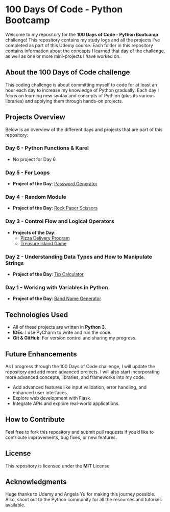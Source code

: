 # 100 Days Of Code - Python Bootcamp 

Welcome to my repository for the **100 Days of Code - Python Bootcamp** challenge! This repository contains my study logs and all the projects I’ve completed as part of this Udemy course. Each folder in this repository contains information about the concepts I learned that day of the challenge, as well as one or more mini-projects I have worked on.

## About the 100 Days of Code challenge
   This coding challenge is about committing myself to code for at least an hour each day to increase my knowledge of Python gradually. Each day I focus on learning new syntax and concepts of Pythion (plus its various libraries) and applying them through hands-on projects.

## Projects Overview
Below is an overview of the different days and projects that are part of this repository:

### Day 6 - Python Functions & Karel
- No project for Day 6

### Day 5 - For Loops
- **Project of the Day**: [Password Generator](Day05/password_generator.py)

### Day 4 - Random Module
- **Project of the Day**: [Rock Paper Scissors](Day04/rock_paper_scissors.py)

### Day 3 - Control Flow and Logical Operators
- **Projects of the Day**:
  - [Pizza Delivery Program](Day03/pizza_deliveries.py)
  - [Treasure Island Game](Day03/treasure_island_game.py)

### Day 2 - Understanding Data Types and How to Manipulate Strings
- **Project of the Day**: [Tip Calculator](Day02/tip_calculator.py)

### Day 1 - Working with Variables in Python
- **Project of the Day**: [Band Name Generator](Day01/band_name_generator.py)


## Technologies Used
- All of these projects are written in **Python 3**.
- **IDEs**: I use PyCharm to write and run the code.
- **Git & GitHub**: For version control and sharing my progress.

## Future Enhancements
As I progress through the 100 Days of Code challenge, I will update the repository and add more advanced projects. I will also start incorporating more advanced concepts, libraries, and frameworks into my code.

- Add advanced features like input validation, error handling, and enhanced user interfaces.
- Explore web development with Flask.
- Integrate APIs and explore real-world applications.

## How to Contribute
Feel free to fork this repository and submit pull requests if you’d like to contribute improvements, bug fixes, or new features.

## License
This repository is licensed under the **MIT** License.
   
## Acknowledgments
Huge thanks to Udemy and Angela Yu for making this journey possible. Also, shout out to the Python community for all the resources and tutorials available.
